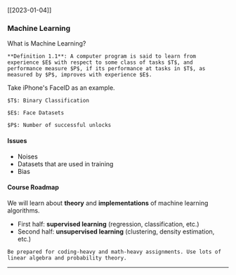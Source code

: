 [[2023-01-04]] 

### Machine Learning
What is Machine Learning?

```ad-important
**Definition 1.1**: A computer program is said to learn from experience $E$ with respect to some class of tasks $T$, and performance measure $P$, if its performance at tasks in $T$, as measured by $P$, improves with experience $E$.
```

Take iPhone's FaceID as an example.

```ad-example
$T$: Binary Classification

$E$: Face Datasets

$P$: Number of successful unlocks

```

#### Issues
- Noises
- Datasets that are used in training
- Bias

#### Course Roadmap
We will learn about **theory** and **implementations** of machine learning algorithms.
- First half: **supervised learning** (regression, classification, etc.)
- Second half: **unsupervised learning** (clustering, density estimation, etc.)

```ad-warning
Be prepared for coding-heavy and math-heavy assignments. Use lots of linear algebra and probability theory.
```

---
